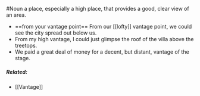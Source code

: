 #Noun
a place, especially a high place, that provides a good, clear view of an area.

- ==from your vantage point== 
From our [[lofty]] vantage point, we could see the city spread out below us.
- From my high vantage, I could just glimpse the roof of the villa above the treetops.
- We paid a great deal of money for a decent, but distant, vantage of the stage. 

##### Related:
- [[Vantage]]